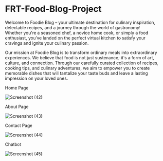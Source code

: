 # FRT-Food-Blog-Project

Welcome to Foodie Blog – your ultimate destination for culinary inspiration, delectable recipes, and a journey through the world of gastronomy! Whether you're a seasoned chef, a novice home cook, or simply a food enthusiast, you've landed on the perfect virtual kitchen to satisfy your cravings and ignite your culinary passion.

Our mission at Foodie Blog is to transform ordinary meals into extraordinary experiences. We believe that food is not just sustenance; it's a form of art, culture, and connection. Through our carefully curated collection of recipes, cooking tips, and culinary adventures, we aim to empower you to create memorable dishes that will tantalize your taste buds and leave a lasting impression on your loved ones.

Home Page

![Screenshot (42)](https://github.com/dee4pak/FRT-Food-Blog-Project/assets/115305847/ad15dba0-a21b-47a1-b676-b26bd93865e7)

About Page

![Screenshot (43)](https://github.com/dee4pak/FRT-Food-Blog-Project/assets/115305847/c6092ed1-f78f-47df-bc3f-041883946535)

Contact Page

![Screenshot (44)](https://github.com/dee4pak/FRT-Food-Blog-Project/assets/115305847/e2d67400-f907-4f8b-91fd-2c8ddd134cba)

Chatbot

![Screenshot (45)](https://github.com/dee4pak/FRT-Food-Blog-Project/assets/115305847/e212ca2a-90a6-41f9-9465-ff17dedd206e)


